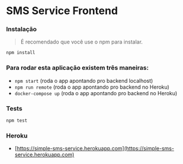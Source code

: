 # SMS Service Frontend

### Instalação

> É recomendado que você use o npm para instalar.

```bash
npm install
```
### Para rodar esta aplicação existem três maneiras:

- `npm start` (roda o app apontando pro backend localhost)
- `npm run remote` (roda o app apontando pro backend no Heroku)
- `docker-compose up` (roda o app apontando pro backend no Heroku)

### Tests
```bash
npm test
```

### Heroku
- [https://simple-sms-service.herokuapp.com](https://simple-sms-service.herokuapp.com)
